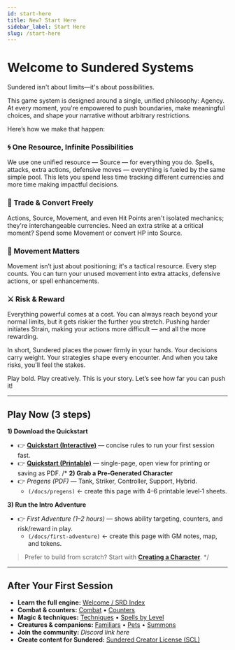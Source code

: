 ```yaml
---
id: start-here
title: New? Start Here
sidebar_label: Start Here
slug: /start-here
---
```


# Welcome to Sundered Systems

Sundered isn't about limits—it's about possibilities.

This game system is designed around a single, unified philosophy: Agency. At every moment, you're empowered to push boundaries, make meaningful choices, and shape your narrative without arbitrary restrictions.

Here’s how we make that happen:

### 🌀 One Resource, Infinite Possibilities
We use one unified resource — Source — for everything you do. Spells, attacks, extra actions, defensive moves — everything is fueled by the same simple pool. This lets you spend less time tracking different currencies and more time making impactful decisions.

### 🔄 Trade & Convert Freely
Actions, Source, Movement, and even Hit Points aren't isolated mechanics; they're interchangeable currencies. Need an extra strike at a critical moment? Spend some Movement or convert HP into Source.

### 🧭 Movement Matters
Movement isn’t just about positioning; it's a tactical resource. Every step counts. You can turn your unused movement into extra attacks, defensive actions, or spell enhancements.

### ⚔️ Risk & Reward
Everything powerful comes at a cost. You can always reach beyond your normal limits, but it gets riskier the further you stretch. Pushing harder initiates Strain, making your actions more difficult — and all the more rewarding.

In short, Sundered places the power firmly in your hands. Your decisions carry weight. Your strategies shape every encounter. And when you take risks, you'll feel the stakes.

Play bold. Play creatively. This is your story. Let’s see how far you can push it!

---

## Play Now (3 steps)

**1) Download the Quickstart**  
- 👉 **[Quickstart (Interactive)](./quickstart-interactive)** — concise rules to run your first session fast.  
- 👉 **[Quickstart (Printable)](./quickstart-printable)** — single-page, open view for printing or saving as PDF.
/*
**2) Grab a Pre‑Generated Character**  
- 👉 _Pregens (PDF)_ — Tank, Striker, Controller, Support, Hybrid.  
  - `(/docs/pregens)` ← create this page with 4–6 printable level‑1 sheets.

**3) Run the Intro Adventure**  
- 👉 _First Adventure (1–2 hours)_ — shows ability targeting, counters, and risk/reward in play.  
  - `(/docs/first-adventure)` ← create this page with GM notes, map, and tokens.

> Prefer to build from scratch? Start with **[Creating a Character](/docs/creating-a-character)**.
*/
---

## After Your First Session

- **Learn the full engine:** [Welcome / SRD Index](./start-here)  
- **Combat & counters:** [Combat](./combat) • [Counters](./counters)  
- **Magic & techniques:** [Techniques](./techniques) • [Spells by Level](./level-1-spells)  
- **Creatures & companions:** [Familiars](./familiars) • [Pets](./pets) • [Summons](./summoned-creatures)  
- **Join the community:** _Discord link here_  
- **Create content for Sundered:** [Sundered Creator License (SCL)](./SCL)
